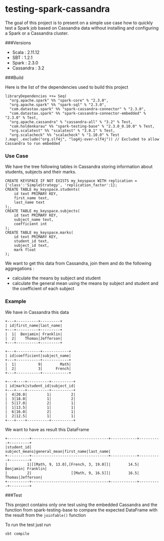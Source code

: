 # testing-spark-cassandra

The goal of this project is to present on a simple use case how to quickly test a Spark job based on Cassandra data 
without installing and configuring a Spark or a Cassandra cluster.

###Versions

* Scala : 2.11.12
* SBT : 1.2.1
* Spark : 2.3.0
* Cassandra : 3.2

###Build

Here is the list of the dependencies used to build this project

```
libraryDependencies ++= Seq(
  "org.apache.spark" %% "spark-core" % "2.3.0",
  "org.apache.spark" %% "spark-sql" % "2.3.0",
  "com.datastax.spark" %% "spark-cassandra-connector" % "2.3.0",
  "com.datastax.spark" %% "spark-cassandra-connector-embedded" % "2.3.0" % Test,
  "org.apache.cassandra" % "cassandra-all" % "3.2" % Test,
  "com.holdenkarau" %% "spark-testing-base" % "2.3.0_0.10.0" % Test,
  "org.scalatest" %% "scalatest" % "3.0.1" % Test,
  "org.scalacheck" %% "scalacheck" % "1.10.0" % Test
).map(_.exclude("org.slf4j", "log4j-over-slf4j")) // Excluded to allow Cassandra to run embedded
```

### Use Case

We have the tree following tables in Cassandra storing information about students, subjects and their marks.
```
CREATE KEYSPACE IF NOT EXISTS my_keyspace WITH replication = {'class':'SimpleStrategy', 'replication_factor':1};
CREATE TABLE my_keyspace.students(
    id text PRIMARY KEY, 
    first_name text, 
    last_name text
);,
CREATE TABLE my_keyspace.subjects(
    id text PRIMARY KEY, 
    subject_name text, 
    coefficient int
);
CREATE TABLE my_keyspace.marks(
    id text PRIMARY KEY,
    student_id text,
    subject_id text,
    mark float
);
```
 
We want to get this data from Cassandra, join them and do the following aggregations :
 * calculate the means by subject and student
 * calculate the general mean using the means by subject and student and the coefficient of each subject

### Example

We have in Cassandra this data

```
+---+----------+---------+
| id|first_name|last_name|
+---+----------+---------+
|  1|  Benjamin| Franklin|
|  2|    Thomas|Jefferson|
+---+----------+---------+

+---+-----------+------------+
| id|coefficient|subject_name|
+---+-----------+------------+
|  1|          9|        Math|
|  2|          3|      French|
+---+-----------+------------+

+---+----+----------+----------+
| id|mark|student_id|subject_id|
+---+----+----------+----------+
|  4|20.0|         1|         2|
|  3|18.0|         1|         2|
|  5|17.0|         2|         1|
|  1|13.5|         1|         1|
|  6|16.0|         2|         1|
|  2|12.5|         1|         1|
+---+----+----------+----------+
```

We want to have as result this DataFrame
```
+----------+-----------------------------------+------------+----------+---------+
|student_id|                      subject_means|general_mean|first_name|last_name|
+----------+-----------------------------------+------------+----------+---------+
|         1|[[Math, 9, 13.0],[French, 3, 19.0]]|        14.5|  Benjamin| Franklin|
|         2|                  [[Math, 9, 16.5]]|        16.5|    Thomas|Jefferson|
+----------+-----------------------------------+------------+----------+---------+

```

###Test

This project contains only one test using the embedded Cassandra and the function from spark-testing-base to compare 
the expected DataFrame with the result from the `joinTable()` function

To run the test just run
```
sbt compile
```
